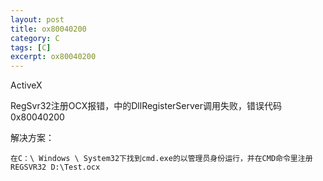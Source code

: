 ```yaml
---
layout: post
title: ox80040200
category: C
tags: [C]
excerpt: ox80040200
---
```


ActiveX

RegSvr32注册OCX报错，中的DllRegisterServer调用失败，错误代码0x80040200 

解决方案：

	在C：\ Windows \ System32下找到cmd.exe的以管理员​​身份运行，并在CMD命令里注册REGSVR32 D:\Test.ocx